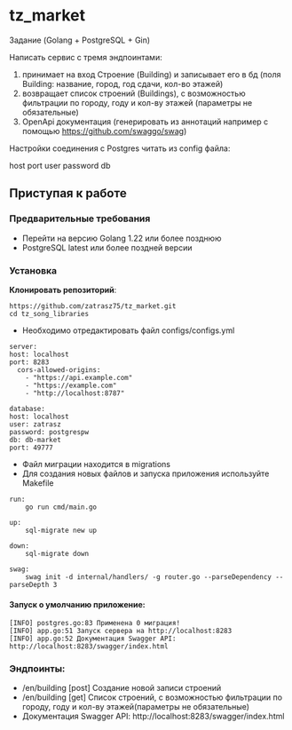 # tz_market
Задание (Golang + PostgreSQL + Gin)

Написать сервис с тремя эндпоинтами:

1) принимает на вход Строение (Building) и записывает его в бд (поля Building: название, город, год сдачи, кол-во этажей)
2) возвращает список строений (Buildings), с возможностью фильтрации по городу, году и кол-ву этажей (параметры не обязательные)
3) OpenApi документация (генерировать из аннотаций например с помощью https://github.com/swaggo/swag)

Настройки соединения с Postgres читать из config файла:

host
port
user
password
db

## **Приступая к работе**

### **Предварительные требования**
- Перейти на версию Golang 1.22 или более позднюю
- PostgreSQL latest или более поздней версии

### **Установка**

**Клонировать репозиторий**\:

```
https://github.com/zatrasz75/tz_market.git
cd tz_song_libraries
```
- Необходимо отредактировать файл configs/configs.yml
```azure
server:
host: localhost
port: 8283
  cors-allowed-origins:
    - "https://api.example.com"
    - "https://example.com"
    - "http://localhost:8787"

database:
host: localhost
user: zatrasz
password: postgrespw
db: db-market
port: 49777
```
- Файл миграции находится в migrations
- Для создания новых файлов и запуска приложения используйте Makefile
```azure
run:
	go run cmd/main.go

up:
	sql-migrate new up

down:
	sql-migrate down

swag:
	swag init -d internal/handlers/ -g router.go --parseDependency --parseDepth 3
```
#### Запуск о умолчанию приложение:

```azure
[INFO] postgres.go:83 Применена 0 миграция!
[INFO] app.go:51 Запуск сервера на http://localhost:8283
[INFO] app.go:52 Документация Swagger API: http://localhost:8283/swagger/index.html
```

### Эндпоинты:
- /en/building [post] Создание новой записи строений
- /en/building [get] Список строений, с возможностью фильтрации по городу, году и кол-ву этажей(параметры не обязательные)
- Документация Swagger API: http://localhost:8283/swagger/index.html
